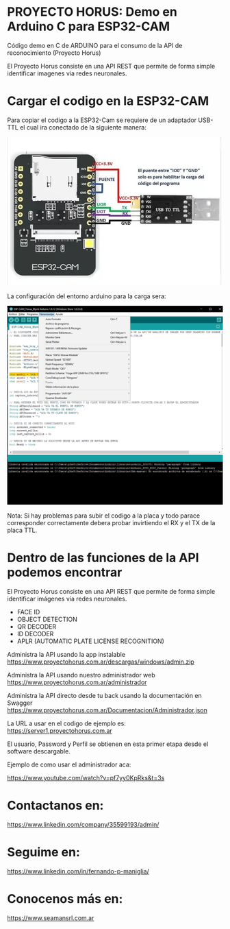 # PROYECTO HORUS: Demo en Arduino C para ESP32-CAM

Código demo en C de ARDUINO para el consumo de la API de reconocimiento (Proyecto Horus)

El Proyecto Horus consiste en una API REST que permite de forma simple identificar imagenes via redes neuronales.

# Cargar el codigo en la ESP32-CAM

Para copiar el codigo a la ESP32-Cam se requiere de un adaptador USB-TTL el cual ira conectado de la siguiente manera:

![Conexion entre TTL y ESP32-Cam](Conexionado.jpg)

La configuración del entorno arduino para la carga sera:

![Configuracion en entorno Arduino](Config_Arduino.png)


Nota: Si hay problemas para subir el codigo a la placa y todo parace corresponder correctamente debera probar invirtiendo el RX y el TX de la placa TTL.


# Dentro de las funciones de la API podemos encontrar

El Proyecto Horus consiste en una API REST que permite de forma simple identificar imágenes vía redes neuronales.

- FACE ID
- OBJECT DETECTION
- QR DECODER
- ID DECODER
- APLR (AUTOMATIC PLATE LICENSE RECOGNITION)

Administra la API usando la app instalable 
https://www.proyectohorus.com.ar/descargas/windows/admin.zip

Administra la API usando nuestro administrador web 
https://www.proyectohorus.com.ar/administrador

Administra la API directo desde tu back usando la documentación en Swagger https://www.proyectohorus.com.ar/Documentacion/Administrador.json

La URL a usar en el codigo de ejemplo es:
https://server1.proyectohorus.com.ar

El usuario, Password y Perfil se obtienen en esta primer etapa desde el software descargable.

Ejemplo de como usar el administrador aca:

https://www.youtube.com/watch?v=pf7yy0KpRks&t=3s

# Contactanos en:
https://www.linkedin.com/company/35599193/admin/

# Seguime en:
https://www.linkedin.com/in/fernando-p-maniglia/

# Conocenos más en:
https://www.seamansrl.com.ar
